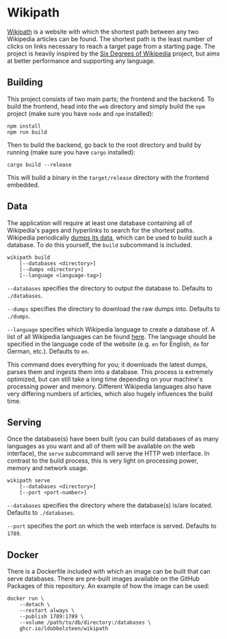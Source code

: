 # Wikipath

[Wikipath](https://wikipath.dobbel.dev) is a website with which the shortest path between any two Wikipedia articles can be found. The shortest path is the least number of clicks on links necessary to reach a target page from a starting page. The project is heavily inspired by the [Six Degrees of Wikipedia](https://www.sixdegreesofwikipedia.com) project, but aims at better performance and supporting any language.

## Building

This project consists of two main parts; the frontend and the backend. To build the frontend, head into the `web` directory and simply build the `npm` project (make sure you have `node` and `npm` installed):

```
npm install
npm run build
```

Then to build the backend, go back to the root directory and build by running (make sure you have `cargo` installed):

```
cargo build --release
```

This will build a binary in the `target/release` directory with the frontend embedded.

## Data

The application will require at least one database containing all of Wikipedia's pages and hyperlinks to search for the shortest paths. Wikipedia periodically [dumps its data](https://dumps.wikimedia.org/), which can be used to build such a database. To do this yourself, the `build` subcommand is included.

```
wikipath build
    [--databases <directory>]
    [--dumps <directory>]
    [--language <language-tag>]
```

`--databases` specifies the directory to output the database to. Defaults to `./databases`.

`--dumps` specifies the directory to download the raw dumps into. Defaults to `./dumps`.

`--language` specifies which Wikipedia language to create a database of. A list of all Wikipedia languages can be found [here](https://en.wikipedia.org/wiki/List_of_Wikipedias). The language should be specified in the language code of the website (e.g. `en` for English, `de` for German, etc.). Defaults to `en`.

This command does everything for you; it downloads the latest dumps, parses them and ingests them into a database. This process is extremely optimized, but can still take a long time depending on your machine's processing power and memory. Different Wikipedia languages also have very differing numbers of articles, which also hugely influences the build time.

## Serving

Once the database(s) have been built (you can build databases of as many languages as you want and all of them will be available on the web interface), the `serve` subcommand will serve the HTTP web interface. In contrast to the build process, this is very light on processing power, memory and network usage.

```
wikipath serve
    [--databases <directory>]
    [--port <port-number>]
```

`--databases` specifies the directory where the database(s) is/are located. Defaults to `./databases`.

`--port` specifies the port on which the web interface is served. Defaults to `1789`.

## Docker

There is a Dockerfile included with which an image can be built that can serve databases. There are pre-built images available on the GitHub Packages of this repository. An example of how the image can be used:

```
docker run \
    --detach \
    --restart always \
    --publish 1789:1789 \
    --volume /path/to/db/directory:/databases \
    ghcr.io/ldobbelsteen/wikipath
```
